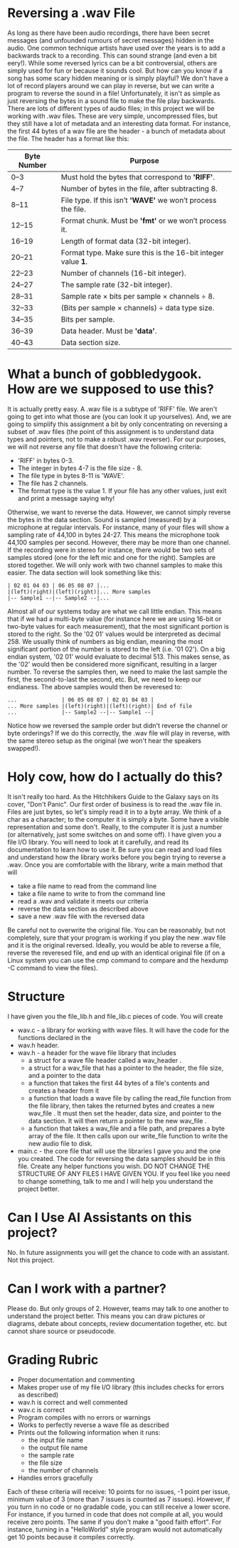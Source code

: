 # Reversing a .wav File
As long as there have been audio recordings, there have been secret messages (and unfounded rumours of secret messages) hidden in the audio. One common technique artists have used over the years is to add a backwards track to a recording. This can sound strange (and even a bit eery!). While some reversed lyrics can be a bit controversial, others are simply used for fun or because it sounds cool. But how can you know if a song has some scary hidden meaning or is simply playful? We don't have a lot of record players around we can play in reverse, but we can write a program to reverse the sound in a file!
Unfortunately, it isn't as simple as just reversing the bytes in a sound file to make the file play backwards. There are lots of different types of audio files; in this project we will be working with .wav files. These are very simple, uncompressed files, but they still have a lot of metadata and an interesting data format. For instance, the first 44 bytes of a wav file are the header - a bunch of metadata about the file. The header has
a format like this:

| Byte Number | Purpose                                                                 |
|-------------|-------------------------------------------------------------------------|
| 0–3         | Must hold the bytes that correspond to **'RIFF'**.                      |
| 4–7         | Number of bytes in the file, after subtracting 8.                       |
| 8–11        | File type. If this isn’t **'WAVE'** we won’t process the file.          |
| 12–15       | Format chunk. Must be **'fmt'** or we won’t process it.                 |
| 16–19       | Length of format data (32-bit integer).                                 |
| 20–21       | Format type. Make sure this is the 16-bit integer value **1**.          |
| 22–23       | Number of channels (16-bit integer).                                    |
| 24–27       | The sample rate (32-bit integer).                                       |
| 28–31       | Sample rate × bits per sample × channels ÷ 8.                           |
| 32–33       | (Bits per sample × channels) ÷ data type size.                          |
| 34–35       | Bits per sample.                                                        |
| 36–39       | Data header. Must be **'data'**.                                        |
| 40–43       | Data section size.                                                      |


# What a bunch of gobbledygook. How are we supposed to use this?

It is actually pretty easy. A .wav file is a subtype of 'RIFF' file. We aren't going to get into what those are (you can look it up yourselves). And, we are going to simplify this assignment a bit by only concentrating on reversing a subset of .wav files (the point of this assignment is to understand data types and pointers, not to make a robust .wav reverser). For our purposes, we will not reverse any file that doesn't have the following criteria:
- 'RIFF' in bytes 0-3.
- The integer in bytes 4-7 is the file size - 8.
- The file type in bytes 8-11 is 'WAVE'.
- The file has 2 channels.
- The format type is the value 1.
If your file has any other values, just exit and print a message saying why!

Otherwise, we want to reverse the data. However, we cannot simply reverse the bytes in the data section. Sound is sampled (measured) by a microphone at regular intervals. For instance, many of your files will show a sampling rate of 44,100 in bytes 24-27. This means the microphone took 44,100 samples per second. However, there may be more than one channel. If the recording were in stereo for instance, there would be two sets of samples stored (one for the left mic and one for the right). Samples are stored together. We will only work with two channel samples to make this easier. The data section will look something like this:

`| 02 01 04 03 | 06 05 08 07 |...`    
`|(left)(right)|(left)(right)|... More samples`  
`|-- Sample1 --|-- Sample2 --|...`   

Almost all of our systems today are what we call little endian. This means that if we had a multi-byte value (for instance here we are using 16-bit or two-byte values for each measurement), that the most significant portion is stored to the right. So the '02 01' values would be interpreted as decimal 258. We usually think of numbers as big endian, meaning the most significant portion of the number is stored to the left (i.e. '01 02'). On a big endian system, '02 01' would evaluate to decimal 513. This makes sense, as the '02' would then be considered more significant, resulting in a larger number.
To reverse the samples then, we need to make the last sample the first, the second-to-last the second, etc. But, we need to keep our endianess. The above samples would then be reveresed to:

`...              | 06 05 08 07 | 02 01 04 03 |`  
`... More samples |(left)(right)|(left)(right)| End of file`  
`...              |-- Sample2 --|-- Sample1 --|`  

Notice how we reversed the sample order but didn't reverse the channel or byte orderings? If we do this correctly, the .wav file will play in reverse, with the same stereo setup as the original (we won't hear the speakers swapped!).

# Holy cow, how do I actually do this?
It isn't really too hard. As the Hitchhikers Guide to the Galaxy says on its cover, "Don't Panic". Our first order of business is to read the .wav file in. Files are just bytes, so let's simply read it in to a byte array. We think of a char as a character; to the computer it is simply a byte. Some have a visible representation and some don't. Really, to the computer it is just a number (or alternatively, just some switches on and some off). I have given you a file I/O library. You will need to look at it carefully, and read its documentation to learn how to use it. 
Be sure you can read and load files and understand how the library works before you begin trying to reverse a .wav. Once you are comfortable with the library, write a main method that will
- take a file name to read from the command line
- take a file name to write to from the command line
- read a .wav and validate it meets our criteria
- reverse the data section as described above
- save a new .wav file with the reversed data

Be careful not to overwrite the original file. You can be reasonably, but not completely, sure that your program is working if you play the new .wav file and it is the original reversed. Ideally, you would be able to reverse a file, reverse the reveresed file, and end up with an identical original file (if on a Linux system you can use the cmp command to compare and the hexdump -C command to view the files).

# Structure
I have given you the file_lib.h and file_lib.c pieces of code. You will create
- wav.c - a library for working with wave files. It will have the code for the functions declared in the
- wav.h header.
- wav.h - a header for the wave file library that includes
  + a struct for a wave file header called a wav_header .
  + a struct for a wav_file that has a pointer to the header, the file size, and a pointer to the data
  + a function that takes the first 44 bytes of a file's contents and creates a header from it
  + a function that loads a wave file by calling the read_file function from the file library, then takes the returned bytes and creates a new wav_file . It must then set the header, data size, and pointer to the data section. It will then return a pointer to the new wav_file .
  + a function that takes a wav_file and a file path, and prepares a byte array of the file. It then calls upon our write_file function to write the new audio file to disk.
- main.c - the core file that will use the libraries I gave you and the one you created. The code for reversing the data samples should be in this file.
Create any helper functions you wish. DO NOT CHANGE THE STRUCTURE OF ANY FILES I HAVE GIVEN YOU. If you feel like you need to change something, talk to me and I will help you understand the project better.

# Can I Use AI Assistants on this project?
No. In future assignments you will get the chance to code with an assistant. Not this project.

# Can I work with a partner?
Please do. But only groups of 2. However, teams may talk to one another to understand the project better.
This means you can draw pictures or diagrams, debate about concepts, review documentation together, etc. but cannot share source or pseudocode.

# Grading Rubric
- Proper documentation and commenting
- Makes proper use of my file I/O library (this includes checks for errors as described)
- wav.h is correct and well commented
- wav.c is correct
- Program compiles with no errors or warnings
- Works to perfectly reverse a wave file as described
- Prints out the following information when it runs:
  + the input file name
  + the output file name
  + the sample rate
  + the file size
  + the number of channels
- Handles errors gracefully

Each of these criteria will receive: 10 points for no issues, -1 point per issue, minimum value of 3 (more than 7 issues is counted as 7 issues). However, if you turn in no code or no gradable code, you can still receive a lower score. For instance, if you turned in code that does not compile at all, you would receive zero points. The same if you don't make a "good faith effort". For instance, turning in a "HelloWorld" style program would not automatically get 10 points because it compiles correctly.
